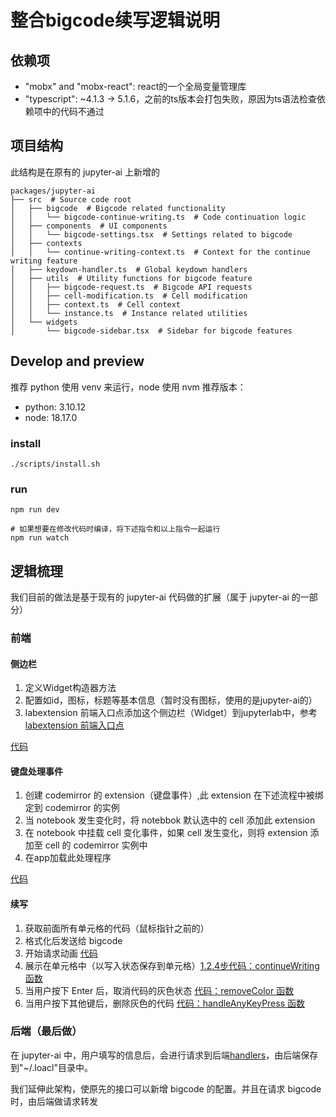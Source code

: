 # 整合bigcode续写逻辑说明

## 依赖项
- "mobx" and "mobx-react": react的一个全局变量管理库
- "typescript": ~4.1.3 -> 5.1.6，之前的ts版本会打包失败，原因为ts语法检查依赖项中的代码不通过

## 项目结构
此结构是在原有的 jupyter-ai 上新增的

```
packages/jupyter-ai
├── src  # Source code root
│   ├── bigcode  # Bigcode related functionality
│   │   └── bigcode-continue-writing.ts  # Code continuation logic
│   ├── components  # UI components
│   │   └── bigcode-settings.tsx  # Settings related to bigcode
│   ├── contexts
│   │   └── continue-writing-context.ts  # Context for the continue writing feature
│   ├── keydown-handler.ts  # Global keydown handlers
│   ├── utils  # Utility functions for bigcode feature
│   │   ├── bigcode-request.ts  # Bigcode API requests
│   │   ├── cell-modification.ts  # Cell modification
│   │   ├── context.ts  # Cell context
│   │   └── instance.ts  # Instance related utilities
│   └── widgets 
│       └── bigcode-sidebar.tsx  # Sidebar for bigcode features

```

## Develop and preview
推荐 python 使用 venv 来运行，node 使用 nvm
推荐版本：
- python: 3.10.12
- node: 18.17.0

### install
```shell
./scripts/install.sh
```


### run
```shell
npm run dev

# 如果想要在修改代码时编译，将下述指令和以上指令一起运行
npm run watch
```

## 逻辑梳理
我们目前的做法是基于现有的 jupyter-ai 代码做的扩展（属于 jupyter-ai 的一部分）

### 前端

#### 侧边栏
1. 定义Widget构造器方法
2. 配置如id，图标，标题等基本信息（暂时没有图标，使用的是jupyter-ai的）
3. labextension 前端入口点添加这个侧边栏（Widget）到jupyterlab中，参考[labextension 前端入口点](./packages/jupyter-ai/src/index.ts)

[代码](./packages/jupyter-ai/src/widgets/bigcode-sidebar.tsx)

#### 键盘处理事件


1. 创建 codemirror 的 extension（键盘事件）,此 extension 在下述流程中被绑定到 codemirror 的实例
2. 当 notebook 发生变化时，将 notebbok 默认选中的 cell 添加此 extension
3. 在 notebook 中挂载 cell 变化事件，如果 cell 发生变化，则将 extension 添加至 cell 的 codemirror 实例中
4. 在app加载此处理程序

[代码](./packages/jupyter-ai/src/keydown-handler.ts)


#### 续写

1. 获取前面所有单元格的代码（鼠标指针之前的）
2. 格式化后发送给 bigcode
3. 开始请求动画 [代码](./packages/jupyter-ai/src/utils/animation.ts)
4. 展示在单元格中（以写入状态保存到单元格）[1.2.4步代码：continueWriting 函数](./packages/jupyter-ai/src/bigcode/bigcode-continue-writing.ts)
5. 当用户按下 Enter 后，取消代码的灰色状态 [代码：removeColor 函数](./packages/jupyter-ai/src/bigcode/bigcode-continue-writing.ts)
6. 当用户按下其他键后，删除灰色的代码 [代码：handleAnyKeyPress 函数](./packages/jupyter-ai/src/bigcode/bigcode-continue-writing.ts)




### 后端（最后做）

在 jupyter-ai 中，用户填写的信息后，会进行请求到后端[handlers](./packages/jupyter-ai/jupyter_ai/handlers.py)，由后端保存到"~/.loacl"目录中。

我们延伸此架构，使原先的接口可以新增 bigcode 的配置。并且在请求 bigcode 时，由后端做请求转发

